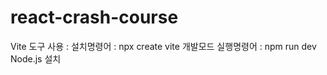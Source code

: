 # react-crash-course

Vite 도구 사용 : 
  설치명령어 : npx create vite 
  개발모드 실행명령어 : npm run dev
Node.js 설치


